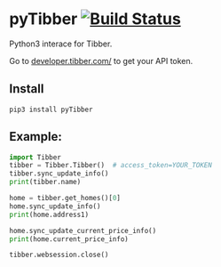 # pyTibber [![Build Status](https://travis-ci.org/Danielhiversen/pyTibber.svg?branch=master)](https://travis-ci.org/Danielhiversen/pyTibber)
Python3 interace for Tibber.

Go to [developer.tibber.com/](https://developer.tibber.com/) to get your API token.

## Install
```
pip3 install pyTibber
```

## Example:

```python
import Tibber
tibber = Tibber.Tibber()  # access_token=YOUR_TOKEN
tibber.sync_update_info()
print(tibber.name)

home = tibber.get_homes()[0]
home.sync_update_info()
print(home.address1)

home.sync_update_current_price_info()
print(home.current_price_info)

tibber.websession.close()
```
